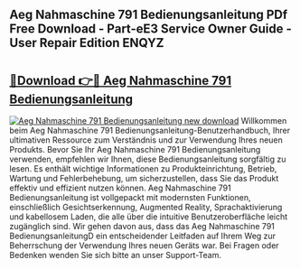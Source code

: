 ## Aeg Nahmaschine 791 Bedienungsanleitung PDf Free Download - Part-eE3 Service Owner Guide - User Repair Edition ENQYZ

# <h2><a href="http://df4b2c8.blite.top/?on=Aeg+Nahmaschine+791+Bedienungsanleitung">🔗Download 👉🔴 Aeg Nahmaschine 791 Bedienungsanleitung</a></h2>

[![Aeg Nahmaschine 791 Bedienungsanleitung new download](https://i.imgur.com/lujVjoI.png)](http://df4b2c8.blite.top/?on=Aeg+Nahmaschine+791+Bedienungsanleitung)
Willkommen beim Aeg Nahmaschine 791 Bedienungsanleitung-Benutzerhandbuch, Ihrer ultimativen Ressource zum Verständnis und zur Verwendung Ihres neuen Produkts. Bevor Sie Ihr Aeg Nahmaschine 791 Bedienungsanleitung verwenden, empfehlen wir Ihnen, diese Bedienungsanleitung sorgfältig zu lesen. Es enthält wichtige Informationen zu Produkteinrichtung, Betrieb, Wartung und Fehlerbehebung, um sicherzustellen, dass Sie das Produkt effektiv und effizient nutzen können. Aeg Nahmaschine 791 Bedienungsanleitung ist vollgepackt mit modernsten Funktionen, einschließlich Gesichtserkennung, Augmented Reality, Sprachaktivierung und kabellosem Laden, die alle über die intuitive Benutzeroberfläche leicht zugänglich sind. Wir gehen davon aus, dass das Aeg Nahmaschine 791 BedienungsanleitungD ein entscheidender Leitfaden auf Ihrem Weg zur Beherrschung der Verwendung Ihres neuen Geräts war. Bei Fragen oder Bedenken wenden Sie sich bitte an unser Support-Team.

